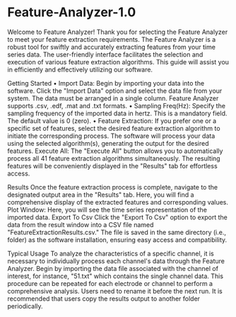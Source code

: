 # Feature-Analyzer-1.0

Welcome to Feature Analyzer!
Thank you for selecting the Feature Analyzer to meet your feature extraction requirements. 
The Feature Analyzer is a robust tool for swiftly and accurately extracting features from your time series data. The user-friendly interface facilitates the selection and execution of various feature extraction algorithms. This guide will assist you in efficiently and effectively utilizing our software.


Getting Started
•	Import Data:  Begin by importing your data into the software. Click the "Import Data" option and select the data file from your system. The data must be arranged in a single column. Feature Analyzer supports .csv, .edf, .mat and .txt formats. 
•	Sampling Freq(Hz): Specify the sampling frequency of the imported data in hertz. This is a mandatory field. The default value is 0 (zero).
•	Feature Extraction: If you prefer one or a specific set of features, select the desired feature extraction algorithm to initiate the corresponding process. The software will process your data using the selected algorithm(s), generating the output for the desired features. Execute All: The "Execute All" button allows you to automatically process all 41 feature extraction algorithms simultaneously. The resulting features will be conveniently displayed in the "Results" tab for effortless access.


Results 
Once the feature extraction process is complete, navigate to the designated output area in the "Results" tab. Here, you will find a comprehensive display of the extracted features and corresponding values.
Plot Window: Here, you will see the time series representation of the imported data.
Export To Csv
Click the "Export To Csv" option to export the data from the result window into a CSV file named "FeatureExtractionResults.csv." The file is saved in the same directory (i.e., folder) as the software installation, ensuring easy access and compatibility. 
 

Typical Usage
To analyze the characteristics of a specific channel, it is necessary to individually process each channel's data through the Feature Analyzer. Begin by importing the data file associated with the channel of interest, for instance, "51.txt" which contains the single channel data. This procedure can be repeated for each electrode or channel to perform a comprehensive analysis. Users need to rename it before the next run. It is recommended that users copy the results output to another folder periodically.

